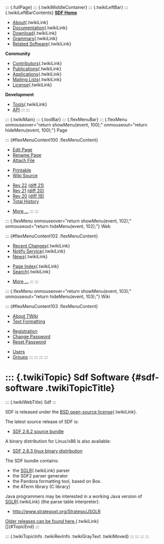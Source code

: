 ::: {.fullPage}
::: {.twikiMiddleContainer}
::: {.twikiLeftBar}
::: {.twikiLeftBarContents}
**[SDF Home](http://www.syntax-definition.org)**

-   [About](SdfLanguage){.twikiLink}
-   [Documentation](SdfDocumentation){.twikiLink}
-   [Download](SdfSoftware){.twikiLink}
-   [Grammars](SdfGrammars){.twikiLink}
-   [Related Software](SdfRelatedSoftware){.twikiLink}

**Community**

-   [Contributors](SdfDevelopment){.twikiLink}
-   [Publications](SdfPublications){.twikiLink}
-   [Applications](SdfApplications){.twikiLink}
-   [Mailing Lists](MailingList){.twikiLink}
-   [License](BSDLicense){.twikiLink}

**Development**

-   [Tools](DevelopmentTools){.twikiLink}
-   [API](http://homepages.cwi.nl/~daybuild/daily-docs)
:::
:::

::: {.twikiMain}
::: {.toolBar}
::: {.flexMenuBar}
::: {.flexMenu onmouseover="return showMenu(event, 100);" onmouseout="return hideMenu(event, 100);"}
Page

::: {#flexMenuContent100 .flexMenuContent}
-   [Edit
    Page](http://www.program-transformation.org/edit/Sdf/SdfSoftware?t=1536825747)
-   [Rename
    Page](http://www.program-transformation.org/rename/Sdf/SdfSoftware)
-   [Attach
    File](http://www.program-transformation.org/attach/Sdf/SdfSoftware)

<!-- -->

-   [Printable](http://www.program-transformation.org/view/Sdf/SdfSoftware?skin=print.pattern)
-   [Wiki
    Source](http://www.program-transformation.org/view/Sdf/SdfSoftware?skin=text&raw=on&contenttype=text/plain)

<!-- -->

-   [Rev
    22](http://www.program-transformation.org/view/Sdf/SdfSoftware?rev=1.22)
    [(diff 21)](http://www.program-transformation.org/rdiff/Sdf/SdfSoftware?rev1=1.22&rev2=1.21)
-   [Rev
    21](http://www.program-transformation.org/view/Sdf/SdfSoftware?rev=1.21)
    [(diff 20)](http://www.program-transformation.org/rdiff/Sdf/SdfSoftware?rev1=1.21&rev2=1.20)
-   [Rev
    20](http://www.program-transformation.org/view/Sdf/SdfSoftware?rev=1.20)
    [(diff 19)](http://www.program-transformation.org/rdiff/Sdf/SdfSoftware?rev1=1.20&rev2=1.19)
-   [Total
    History](http://www.program-transformation.org/rdiff/Sdf/SdfSoftware)

<!-- -->

-   [More
    \...](http://www.program-transformation.org/oops/Sdf/SdfSoftware?template=oopsmore&param1=1.22&param2=1.22)
:::
:::

::: {.flexMenu onmouseover="return showMenu(event, 102);" onmouseout="return hideMenu(event, 102);"}
Web

::: {#flexMenuContent102 .flexMenuContent}
-   [Recent Changes](WebChanges){.twikiLink}
-   [Notify Service](WebNotify){.twikiLink}
-   [News](WebNews){.twikiLink}

<!-- -->

-   [Page Index](WebIndex){.twikiLink}
-   [Search](WebSearch){.twikiLink}

<!-- -->

-   [More
    \...](http://www.program-transformation.org/oops/Sdf/SdfSoftware?template=oopsmore&param1=1.22&param2=1.22)
:::
:::

::: {.flexMenu onmouseover="return showMenu(event, 103);" onmouseout="return hideMenu(event, 103);"}
Wiki

::: {#flexMenuContent103 .flexMenuContent}
-   [About
    TWiki](http://www.program-transformation.org/view/TWiki/WebHome)
-   [Text
    Formatting](http://www.program-transformation.org/view/TWiki/TextFormattingRules)

<!-- -->

-   [Registration](http://www.program-transformation.org/view/TWiki/TWikiRegistration)
-   [Change
    Password](http://www.program-transformation.org/view/TWiki/ChangePassword)
-   [Reset
    Password](http://www.program-transformation.org/view/TWiki/ResetPassword)

<!-- -->

-   [Users](http://www.program-transformation.org/view/Main/TWikiUsers)
-   [Groups](http://www.program-transformation.org/view/Main/TWikiGroups)
:::
:::
:::
:::

::: {.twikiTopic}
Sdf Software {#sdf-software .twikiTopicTitle}
============

::: {.twikiWebTitle}
Sdf
:::

SDF is released under the [BSD open-source
license](BSDLicense){.twikiLink}.

The latest source release of SDF is:

-   [SDF 2.6.2 source
    bundle](http://www.meta-environment.org/releases/sdf-bundle-2.6.2-precollected.tar.gz)

A binary distribution for Linux/x86 is also available:

-   [SDF 2.6.3 linux binary
    distribution](http://www.meta-environment.org/releases/sdf-2.6.3-linux-i386.bin.sh)

The SDF bundle contains:

-   the [SGLR](SGLR){.twikiLink} parser
-   the SDF2 parser generator
-   the Pandora formatting tool, based on Box.
-   the ATerm library (C library)

Java programmers may be interested in a working Java version of
[SGLR](SGLR){.twikiLink} (the parse table interpreter):

-   <http://www.strategoxt.org/Stratego/JSGLR>

[Older releases can be found here.](OldReleases){.twikiLink}\
[]{#TopicEnd}
:::

::: {.twikiTopicInfo .twikiRevInfo .twikiGrayText .twikiMoved}
:::
:::
:::
:::
